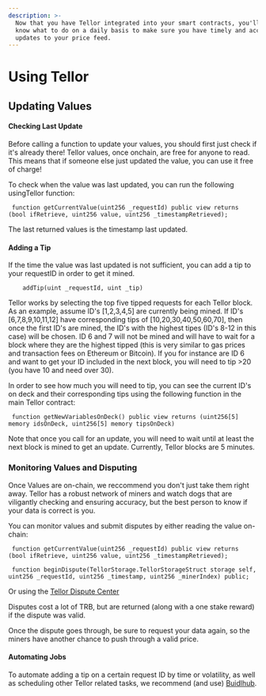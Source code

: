 ```yaml
---
description: >-
  Now that you have Tellor integrated into your smart contracts, you'll want to
  know what to do on a daily basis to make sure you have timely and accurate
  updates to your price feed.
---
```


# Using Tellor

## Updating Values

#### Checking Last Update

Before calling a function to update your values, you should first just check if it's already there! Tellor values, once onchain, are free for anyone to read. This means that if someone else just updated the value, you can use it free of charge!

To check when the value was last updated, you can run the following usingTellor function:

```text
 function getCurrentValue(uint256 _requestId) public view returns (bool ifRetrieve, uint256 value, uint256 _timestampRetrieved);
```

The last returned values is the timestamp last updated.

#### Adding a Tip

If the time the value was last updated is not sufficient, you can add a tip to your requestID in order to get it mined.

```text
    addTip(uint _requestId, uint _tip)
```

Tellor works by selecting the top five tipped requests for each Tellor block. As an example, assume ID's \[1,2,3,4,5\] are currently being mined. If ID's \[6,7,8,9,10,11,12\] have corresponding tips of \[10,20,30,40,50,60,70\], then once the first ID's are mined, the ID's with the highest tipes \(ID's 8-12 in this case\) will be chosen. ID 6 and 7 will not be mined and will have to wait for a block where they are the highest tipped \(this is very similar to gas prices and transaction fees on Ethereum or Bitcoin\). If you for instance are ID 6 and want to get your ID included in the next block, you will need to tip &gt;20 \(you have 10 and need over 30\).

In order to see how much you will need to tip, you can see the current ID's on deck and their corresponding tips using the following function in the main Tellor contract:

```text
 function getNewVariablesOnDeck() public view returns (uint256[5] memory idsOnDeck, uint256[5] memory tipsOnDeck)
```

Note that once you call for an update, you will need to wait until at least the next block is mined to get an update. Currently, Tellor blocks are 5 minutes.

### Monitoring Values and Disputing

Once Values are on-chain, we reccommend you don't just take them right away. Tellor has a robust network of miners and watch dogs that are viligantly checking and ensuring accuracy, but the best person to know if your data is correct is you.

You can monitor values and submit disputes by either reading the value on-chain:

```text
 function getCurrentValue(uint256 _requestId) public view returns (bool ifRetrieve, uint256 value, uint256 _timestampRetrieved);

 function beginDispute(TellorStorage.TellorStorageStruct storage self, uint256 _requestId, uint256 _timestamp, uint256 _minerIndex) public;
```

Or using the [Tellor Dispute Center](https://disputes.tellorscan.com)

Disputes cost a lot of TRB, but are returned \(along with a one stake reward\) if the dispute was valid.

Once the dispute goes through, be sure to request your data again, so the miners have another chance to push through a valid price.

#### Automating Jobs

To automate adding a tip on a certain request ID by time or volatility, as well as scheduling other Tellor related tasks, we recommend \(and use\) [Buidlhub](https://www.buidlhub.com).

